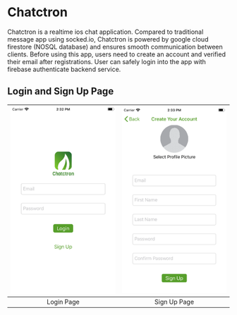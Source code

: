 # Chatctron
Chatctron is a realtime ios chat application. Compared to traditional message app using socked.io, Chatctron is powered by google cloud firestore (NOSQL database) and ensures smooth communication between clients. Before using this app, users need to create an account and verified their email after registrations. User can safely login into the app with firebase authenticate backend service. 

## Login and Sign Up Page

| ![alt text](./images/login.png) | ![alt text](./images/signup.png) |
|:---:|:---:|
| Login Page | Sign Up Page |



